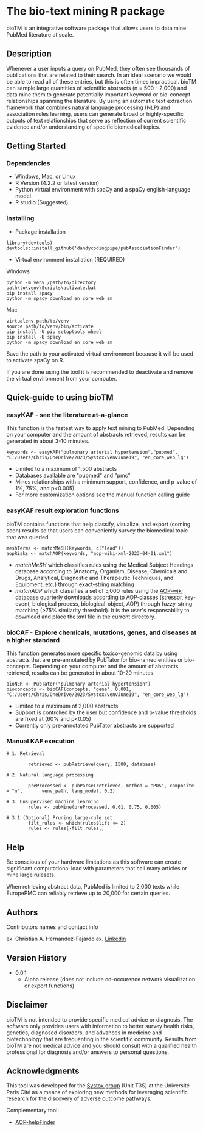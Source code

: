 # The bio-text mining R package

bioTM is an integrative software package that allows users to data mine PubMed literature at scale.

## Description

Whenever a user inputs a query on PubMed, they often see thousands of publications that are related to their search. In an ideal scenario we would be able to read all of these entries, but this is often times impractical. bioTM can sample large quantities of scientific abstracts (n = 500 - 2,000) and data mine them to generate potentially important keyword or bio-concept relationships spanning the literature. By using an automatic text extraction framework that combines natural language processing (NLP) and association rules learning, users can generate broad or highly-specific outputs of text relationships that serve as reflection of current scientific evidence and/or understanding of specific biomedical topics.

## Getting Started

### Dependencies
* Windows, Mac, or Linux 
* R Version (4.2.2 or latest version)
* Python virtual environment with spaCy and a spaCy english-language model
* R studio (Suggested)


### Installing
* Package installation
```
library(devtools)
devtools::install_github('dandycodingpipe/pubAssociationFinder')
```
* Virtual environment installation (REQUIRED)

Windows
```
python -m venv /path/to/directory
path\to\venv\Scripts\activate.bat
pip install spacy
python -m spacy download en_core_web_sm
```

Mac
```
virtualenv path/to/venv
source path/to/venv/bin/activate
pip install -U pip setuptools wheel
pip install -U spacy
python -m spacy download en_core_web_sm
```

Save the path to your activated virtual environment because it will be used to activate spaCy on R.

If you are done using the tool it is recommended to deactivate and remove the virtual environment from your computer.

## Quick-guide to using bioTM

### easyKAF - see the literature at-a-glance

This function is the fastest way to apply text mining to PubMed. Depending on your computer and the amount of abstracts retrieved, results can be generated in about 3-10 minutes. 

```
keywords <- easyKAF("pulmonary arterial hypertension","pubmed", "C:/Users/Chris/OneDrive/2023/Systox/venvJune19", "en_core_web_lg")
```
* Limited to a maximum of 1,500 abstracts
* Databases available are "pubmed" and "pmc"
* Mines relationships with a minimum support, confidence, and p-value of 1%, 75%, and p<0.005)
* For more customization options see the manual function calling guide


### easyKAF result exploration functions

bioTM contains functions that help classify, visualize, and export (coming soon) results so that users can conveniently survey the biomedical topic that was queried.

```
meshTerms <- matchMeSH(keywords, c("lead"))
aopRisks <- matchAOP(keywords, "aop-wiki-xml-2023-04-01.xml")
```
* _matchMeSH_ which classifies rules using the Medical Subject Headings database according to (Anatomy, Organism, Disease, Chemicals and Drugs, Analytical, Diagnostic and Therapeutic Techniques, and Equipment, etc.) through exact-string matching
* _matchAOP_ which classifies a set of 5,000 rules using the [AOP-wiki database quarterly downloads](https://aopwiki.org/downloads) according to AOP-classes (stressor, key-event, biological process, biological-object, AOP) through fuzzy-string matching (>75% similarity threshold). It is the user's responsability to download and place the xml file in the current directory.

### bioCAF - Explore chemicals, mutations, genes, and diseases at a higher standard

This function generates more specific toxico-genomic data by using abstracts that are pre-annotated by PubTator for bio-named entities or bio-concepts. Depending on your computer and the amount of abstracts retrieved, results can be generated in about 10-20 minutes.

```
bioNER <- PubTator("pulmonary arterial hypertension")
bioconcepts <- bioCAF(concepts, "gene", 0.001, "C:/Users/Chris/OneDrive/2023/Systox/venvJune19", "en_core_web_lg")

```
* Limited to a maximum of 2,000 abstracts
* Support is controlled by the user but confidence and p-value thresholds are fixed at (60% and p<0.05)
* Currently only pre-annotated PubTator abstracts are supported

### Manual KAF execution

```
# 1. Retrieval

        retrieved <- pubRetrieve(query, 1500, database)

# 2. Natural language processing
      
        preProcessed <- pubParse(retrieved, method = "POS", composite = "n",       venv_path, lang_model, 0.2)

# 3. Unsupervised machine learning
        rules <- pubMine(preProcessed, 0.01, 0.75, 0.005)

# 3.1 (Optional) Pruning large-rule set
        filt_rules <- which(rules$lift <= 2)
        rules <- rules[-filt_rules,]
```

## Help

Be conscious of your hardware limitations as this software can create significant computational load with parameters that call many articles or mine large rulesets.

When retrieving abstract data, PubMed is limited to 2,000 texts while EuropePMC can reliably retrieve up to 20,000 for certain queries.

## Authors

Contributors names and contact info

ex. Christian A. Hernandez-Fajardo
ex. [Linkedin](https://www.linkedin.com/in/christianalejandro/)

## Version History

* 0.0.1
    * Alpha release (does not include co-occurence network visualization or export functions)

## Disclaimer

bioTM is not intended to provide specific medical advice or diagnosis. The software only provides users with information to better survey health risks, genetics, diagnosed disorders, and advances in medicine and biotechnology that are frequenting in the scientific community. Results from bioTM are not medical advice and you should consult with a qualified health professional for diagnosis and/or answers to personal questions.


## Acknowledgments

This tool was developed for the [Systox group](https://systox.u-paris-sciences.fr/) (Unit T3S) at the Université Paris Cité as a means of exploring new methods for leveraging scientific research for the discovery of adverse outcome pathways.

Complementary tool:

* [AOP-helpFinder](http://aop-helpfinder.u-paris-sciences.fr/)
